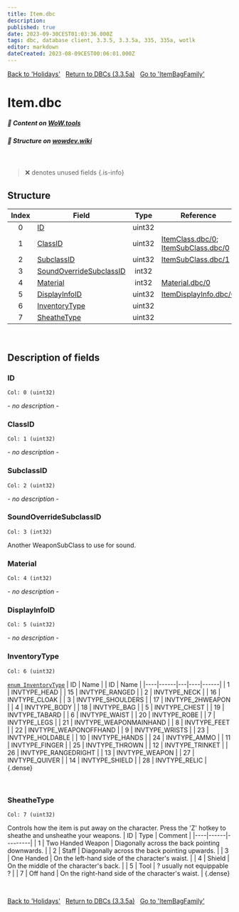 ```yaml
---
title: Item.dbc
description:
published: true
date: 2023-09-30CEST01:03:36.000Z
tags: dbc, database client, 3.3.5, 3.3.5a, 335, 335a, wotlk
editor: markdown
dateCreated: 2023-08-09CEST00:06:01.000Z
---
```

<a href="https://trinitycore.info/files/DBC/335/holidays" class="mt-5 v-btn v-btn--depressed v-btn--flat v-btn--outlined theme--light v-size--default darkblue--text text--lighten-3"><span class="v-btn__content"><i aria-hidden="true" class="v-icon notranslate v-icon--left mdi mdi-arrow-left theme--light"></i><span>Back to 'Holidays'</span></span></a>&nbsp;&nbsp;&nbsp;<a href="https://trinitycore.info/files/DBC/335/DBC" class="mt-5 v-btn v-btn--depressed v-btn--flat v-btn--outlined theme--light v-size--default darkblue--text text--lighten-3"><span class="v-btn__content"><i aria-hidden="true" class="v-icon notranslate v-icon--left mdi mdi-home-outline theme--light"></i><span>Return to DBCs (3.3.5a)</span></span></a>&nbsp;&nbsp;&nbsp;<a href="https://trinitycore.info/files/DBC/335/itembagfamily" class="mt-5 v-btn v-btn--depressed v-btn--flat v-btn--outlined theme--light v-size--default darkblue--text text--lighten-3"><span class="v-btn__content"><span>Go to 'ItemBagFamily'</span><i aria-hidden="true" class="v-icon notranslate v-icon--right mdi mdi-arrow-right theme--light"></i></span></a>

# Item.dbc
##### :open_book: Content on [WoW.tools](https://wow.tools/dbc/?dbc=item&build=3.3.5.12340)
##### :pencil: Structure on [wowdev.wiki](https://wowdev.wiki/DB/Item)
&nbsp;

> :x: denotes unused fields
{.is-info}


## Structure

| Index | Field | Type | Reference |
| :---: | --- | :---: | --- |
| 0 | [ID](#id-alt) | uint32 |  |
| 1 | [ClassID](#classid) | uint32 | [ItemClass.dbc/0](/files/DBC/335/itemclass#id-alt); [ItemSubClass.dbc/0](/files/DBC/335/itemsubclass#classid) |
| 2 | [SubclassID](#subclassid) | uint32 | [ItemSubClass.dbc/1](/files/DBC/335/itemsubclass#subclassid) |
| 3 | [SoundOverrideSubclassID](#soundoverridesubclassid) | int32 |  |
| 4 | [Material](#material) | int32 | [Material.dbc/0](/files/DBC/335/material#id-alt) |
| 5 | [DisplayInfoID](#displayinfoid) | uint32 | [ItemDisplayInfo.dbc/0](/files/DBC/335/itemdisplayinfo#id-alt) |
| 6 | [InventoryType](#inventorytype) | uint32 |  |
| 7 | [SheatheType](#sheathetype) | uint32 |  |
&nbsp;
## Description of fields

### ID <!-- {#id-alt} -->
<code>Col: 0 (uint32)</code>

*- no description -*
&nbsp;

### ClassID
<code>Col: 1 (uint32)</code>

*- no description -*
&nbsp;

### SubclassID
<code>Col: 2 (uint32)</code>

*- no description -*
&nbsp;

### SoundOverrideSubclassID
<code>Col: 3 (int32)</code>

Another WeaponSubClass to use for sound.
&nbsp;

### Material
<code>Col: 4 (int32)</code>

*- no description -*
&nbsp;

### DisplayInfoID
<code>Col: 5 (uint32)</code>

*- no description -*
&nbsp;

### InventoryType
<code>Col: 6 (uint32)</code>

[`enum InventoryType`](https://github.com/TrinityCore/TrinityCore/tree/3.3.5/src/server/game/Entities/Item/ItemTemplate.h#L259-L290)
| ID | Name |   | ID | Name |
|----|------|---|----|------|
| 1 | INVTYPE_HEAD | | 15 | INVTYPE_RANGED |
| 2 | INVTYPE_NECK | | 16 | INVTYPE_CLOAK |
| 3 | INVTYPE_SHOULDERS | | 17 | INVTYPE_2HWEAPON |
| 4 | INVTYPE_BODY | | 18 | INVTYPE_BAG |
| 5 | INVTYPE_CHEST | | 19 | INVTYPE_TABARD |
| 6 | INVTYPE_WAIST | | 20 | INVTYPE_ROBE |
| 7 | INVTYPE_LEGS | | 21 | INVTYPE_WEAPONMAINHAND |
| 8 | INVTYPE_FEET | | 22 | INVTYPE_WEAPONOFFHAND |
| 9 | INVTYPE_WRISTS | | 23 | INVTYPE_HOLDABLE |
| 10 | INVTYPE_HANDS | | 24 | INVTYPE_AMMO |
| 11 | INVTYPE_FINGER | | 25 | INVTYPE_THROWN |
| 12 | INVTYPE_TRINKET | | 26 | INVTYPE_RANGEDRIGHT |
| 13 | INVTYPE_WEAPON | | 27 | INVTYPE_QUIVER |
| 14 | INVTYPE_SHIELD | | 28 | INVTYPE_RELIC |
{.dense}

&nbsp;

### SheatheType
<code>Col: 7 (uint32)</code>

Controls how the item is put away on the character. Press the 'Z' hotkey to sheathe and unsheathe your weapons.
| ID | Type | Comment |
|----|------|---------|
| 1 | Two Handed Weapon | Diagonally across the back pointing downwards. |
| 2 | Staff | Diagonally across the back pointing upwards. |
| 3 | One Handed | On the left-hand side of the character's waist. |
| 4 | Shield | On the middle of the character's back. |
| 5 | Tool | ? usually not equippable ? |
| 7 | Off hand | On the right-hand side of the character's waist. |
{.dense}

&nbsp;

<a href="https://trinitycore.info/files/DBC/335/holidays" class="mt-5 v-btn v-btn--depressed v-btn--flat v-btn--outlined theme--light v-size--default darkblue--text text--lighten-3"><span class="v-btn__content"><i aria-hidden="true" class="v-icon notranslate v-icon--left mdi mdi-arrow-left theme--light"></i><span>Back to 'Holidays'</span></span></a>&nbsp;&nbsp;&nbsp;<a href="https://trinitycore.info/files/DBC/335/DBC" class="mt-5 v-btn v-btn--depressed v-btn--flat v-btn--outlined theme--light v-size--default darkblue--text text--lighten-3"><span class="v-btn__content"><i aria-hidden="true" class="v-icon notranslate v-icon--left mdi mdi-home-outline theme--light"></i><span>Return to DBCs (3.3.5a)</span></span></a>&nbsp;&nbsp;&nbsp;<a href="https://trinitycore.info/files/DBC/335/itembagfamily" class="mt-5 v-btn v-btn--depressed v-btn--flat v-btn--outlined theme--light v-size--default darkblue--text text--lighten-3"><span class="v-btn__content"><span>Go to 'ItemBagFamily'</span><i aria-hidden="true" class="v-icon notranslate v-icon--right mdi mdi-arrow-right theme--light"></i></span></a>
